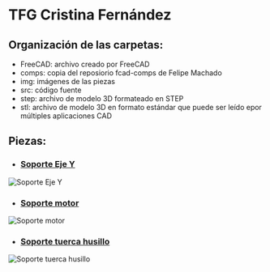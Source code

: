 # TFG Cristina Fernández

## Organización de las carpetas:

- FreeCAD: archivo creado por FreeCAD
- comps: copia del reposiorio fcad-comps de Felipe Machado
- img: imágenes de las piezas
- src: código fuente
- step: archivo de modelo 3D formateado en STEP
- stl: archivo de modelo 3D en formato estándar que puede ser leído epor múltiples aplicaciones CAD

## Piezas:

- ### [Soporte Eje Y](https://github.com/URJCMakerGroup/TFG---Cristina---Fernandez/blob/main/src/base_class.py)

![Soporte Eje Y](https://github.com/URJCMakerGroup/TFG-Cristina-Fernandez/blob/main/img/base_class_README.PNG) </center>

- ### [Soporte motor](https://github.com/URJCMakerGroup/TFG-Cristina-Fernandez/blob/main/src/NemaMotorHolder_class.py)


![Soporte motor](https://github.com/URJCMakerGroup/TFG-Cristina-Fernandez/blob/main/img/NemaMotorHolder_class_README.PNG) </center>

- ### [Soporte tuerca husillo](https://github.com/URJCMakerGroup/TFG---Cristina---Fernandez/blob/main/src/board_class.py)

![Soporte tuerca husillo](https://github.com/URJCMakerGroup/TFG-Cristina-Fernandez/blob/main/img/board_class_README.PNG) </center>



